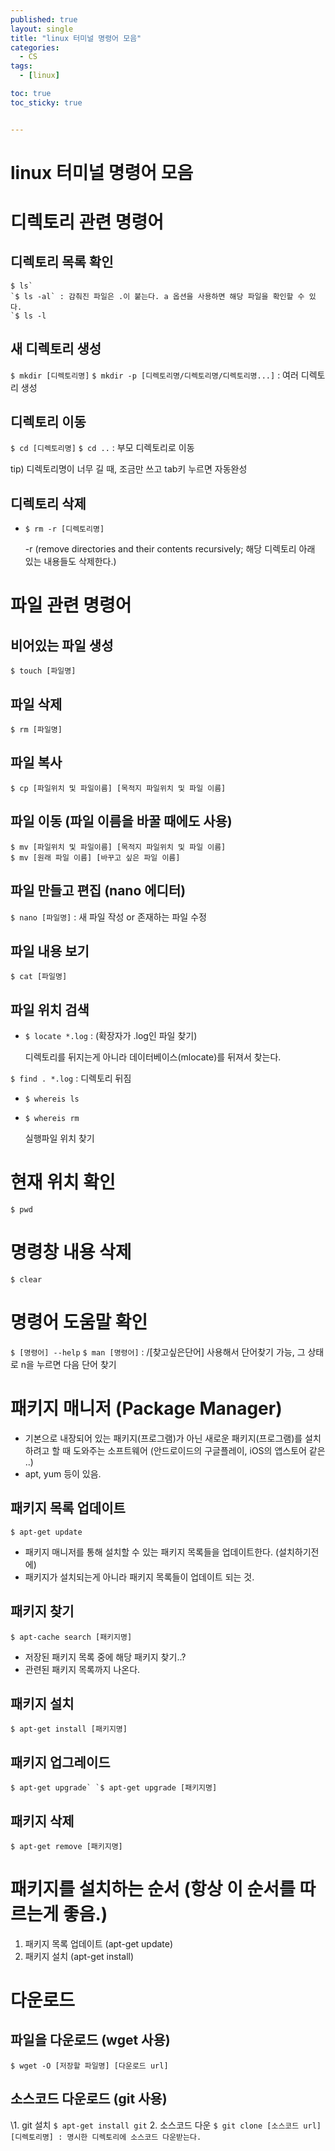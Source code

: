 ```yaml
---
published: true
layout: single
title: "linux 터미널 명령어 모음"
categories:
  - CS
tags:
  - [linux]

toc: true
toc_sticky: true


---
```


# linux 터미널 명령어 모음

# 디렉토리 관련 명령어

## 디렉토리 목록 확인

```
$ ls`
`$ ls -al` : 감춰진 파일은 .이 붙는다. a 옵션을 사용하면 해당 파일을 확인할 수 있다.
`$ ls -l
```

## 새 디렉토리 생성

`$ mkdir [디렉토리명]`
`$ mkdir -p [디렉토리명/디렉토리명/디렉토리명...]` : 여러 디렉토리 생성

## 디렉토리 이동

`$ cd [디렉토리명]`
`$ cd ..` : 부모 디렉토리로 이동

tip) 디렉토리명이 너무 길 때, 조금만 쓰고 tab키 누르면 자동완성

## 디렉토리 삭제

- `$ rm -r [디렉토리명]`

    -r (remove directories and their contents recursively; 해당 디렉토리 아래 있는 내용들도 삭제한다.)

# 파일 관련 명령어

## 비어있는 파일 생성

```
$ touch [파일명]
```

## 파일 삭제

```
$ rm [파일명]
```

## 파일 복사

```
$ cp [파일위치 및 파일이름] [목적지 파일위치 및 파일 이름]
```

## 파일 이동 (파일 이름을 바꿀 때에도 사용)

```
$ mv [파일위치 및 파일이름] [목적지 파일위치 및 파일 이름]
$ mv [원래 파일 이름] [바꾸고 싶은 파일 이름]
```

## 파일 만들고 편집 (nano 에디터)

`$ nano [파일명]` : 새 파일 작성 or 존재하는 파일 수정

## 파일 내용 보기

```
$ cat [파일명]
```

## 파일 위치 검색

- `$ locate *.log` : (확장자가 .log인 파일 찾기)

    디렉토리를 뒤지는게 아니라 데이터베이스(mlocate)를 뒤져서 찾는다.

`$ find . *.log` : 디렉토리 뒤짐

- `$ whereis ls`

- `$ whereis rm`

    실행파일 위치 찾기

# 현재 위치 확인

```
$ pwd
```

# 명령창 내용 삭제

```
$ clear
```

# 명령어 도움말 확인

`$ [명령어] --help` `$ man [명령어]` : /[찾고싶은단어] 사용해서 단어찾기 가능, 그 상태로 n을 누르면 다음 단어 찾기

# 패키지 매니저 (Package Manager)

- 기본으로 내장되어 있는 패키지(프로그램)가 아닌 새로운 패키지(프로그램)를 설치하려고 할 때 도와주는 소프트웨어 (안드로이드의 구글플레이, iOS의 앱스토어 같은 ..)
- apt, yum 등이 있음.

## 패키지 목록 업데이트

```
$ apt-get update
```

- 패키지 매니저를 통해 설치할 수 있는 패키지 목록들을 업데이트한다. (설치하기전에)
- 패키지가 설치되는게 아니라 패키지 목록들이 업데이트 되는 것.

## 패키지 찾기

```
$ apt-cache search [패키지명]
```

- 저장된 패키지 목록 중에 해당 패키지 찾기..?
- 관련된 패키지 목록까지 나온다.

## 패키지 설치

```
$ apt-get install [패키지명]
```

## 패키지 업그레이드

```
$ apt-get upgrade` `$ apt-get upgrade [패키지명]
```

## 패키지 삭제

```
$ apt-get remove [패키지명]
```

# 패키지를 설치하는 순서 (항상 이 순서를 따르는게 좋음.)

1. 패키지 목록 업데이트 (apt-get update)
2. 패키지 설치 (apt-get install)

# 다운로드

## 파일을 다운로드 (wget 사용)

```
$ wget -O [저장할 파일명] [다운로드 url]
```

## 소스코드 다운로드 (git 사용)

\1. git 설치
`$ apt-get install git` 2. 소스코드 다운
`$ git clone [소스코드 url] [디렉토리명] : 명시한 디렉토리에 소스코드 다운받는다.`